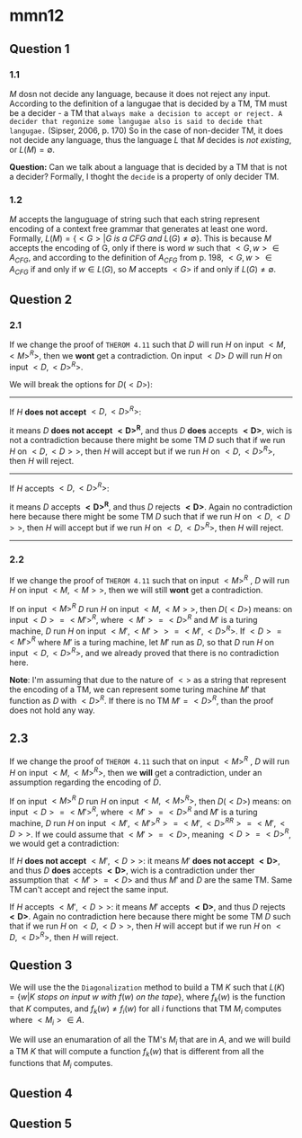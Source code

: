 # mmn12

## Question 1

### 1.1

$M$ dosn not decide any language, because it does not reject any input. According to the definition of a langugae that is decided by a TM, TM must be a decider - a TM that `always make a decision to accept or reject. A decider that regonize some langugae also is said to decide that langugae.` (Sipser, 2006, p. 170) So in the case of non-decider TM, it does not decide any language, thus the language $L$ that $M$ decides is _not existing_, or $L(M) = \emptyset$.

**Question:** Can we talk about a language that is decided by a TM that is not a decider? Formally, I thoght the `decide` is a property of only decider TM.

### 1.2

$M$ accepts the languguage of string such that each string represent encoding of a context free grammar that generates at least one word. Formally, $L(M) = \{<G> | G \ is \ a \ CFG \ and \ L(G) \neq \emptyset \}$. This is because $M$ accepts the encoding of G, only if there is word $w$ such that $<G,w>\in  A_{CFG}$, and according to the definition of $A_{CFG}$ from p. 198,  $<G,w>\in  A_{CFG}$ if and only if $w\in L(G)$, so $M$ accepts $<G>$ if and only if $L(G) \neq \emptyset$.

## Question 2

### 2.1

If we change the proof of `THEROM 4.11` such that $D$ will run $H$ on input $<M,<M>^R>$, then we **wont** get a contradiction. On input $<D>$ $D$ will run $H$ on input $<D,<D>^R>$.

We will break the options for $D(<D>)$:

---

If $H$ **does not accept** $<D,<D>^R>$:

it means $D$ **does not accept**  $\boldsymbol{<D>^R}$, and thus $D$ **does** accepts  $\boldsymbol{<D>}$, wich is not a contradiction because there might be some TM $D$ such that if we run $H$ on $<D,<D>>$, then $H$ will accept but if we run $H$ on $<D,<D>^R>$, then $H$ will reject.

---

If $H$ accepts $<D,<D>^R>$:

it means $D$ accepts  $\boldsymbol{<D>^R}$, and thus $D$ rejects  $\boldsymbol{<D>}$. Again no contradiction here because there might be some TM $D$ such that if we run $H$ on $<D,<D>>$, then $H$ will accept but if we run $H$ on $<D,<D>^R>$, then $H$ will reject.

---

### 2.2

If we change the proof of `THEROM 4.11` such that on input $<M>^R$ , $D$ will run $H$ on input $<M,<M>>$, then we will still **wont** get a contradiction.

If on input $<M>^R$ $D$ run $H$ on input $<M,<M>>$, then $D(<D>)$ means: on input $<D>=<M'>^R$, where $<M'> =<D>^R$ and $M'$ is a turing machine, $D$ run $H$ on input $<M',<M'>> = <M',<D>^R>$. If $<D> = <M'>^R$ where $M'$ is a turing machine, let $M'$ run as $D$, so that $D$ run $H$ on input $<D,<D>^R>$, and we already proved that there is no contradiction here.

**Note**: I'm assuming that due to the nature of $<>$ as a string that represent the encoding of a TM, we can represent some turing machine $M'$ that function as $D$ with $<D>^R$. If there is no TM $M' = <D>^R$, than the proof does not hold any way.

## 2.3

If we change the proof of `THEROM 4.11` such that on input $<M>^R$ , $D$ will run $H$ on input $<M,<M>^R>$, then we **will** get a contradiction, under an assumption regarding the encoding of $D$.

If on input $<M>^R$ $D$ run $H$ on input $<M,<M>^R>$, then $D(<D>)$ means: on input $<D>=<M'>^R$, where $<M'> =<D>^R$ and $M'$ is a turing machine, $D$ run $H$ on input $<M',<M'>^R> = <M',{<D>^R}^R> = <M',<D>>$. If we could assume that $<M'> = <D>$, meaning $<D> = <D>^R$, we would get a contradiction:

If $H$ **does not accept** $<M',<D>>$: it means $M'$ **does not accept**  $\boldsymbol{<D>}$, and thus $D$ **does** accepts  $\boldsymbol{<D>}$, wich is a contradiction under ther assumption that $<M'> = <D>$ and thus $M'$ and $D$ are the same TM. Same TM can't accept and reject the same input.

If $H$ accepts $<M',<D>>$:  it means $M'$ accepts  $\boldsymbol{<D>}$, and thus $D$ rejects  $\boldsymbol{<D>}$. Again no contradiction here because there might be some TM $D$ such that if we run $H$ on $<D,<D>>$, then $H$ will accept but if we run $H$ on $<D,<D>^R>$, then $H$ will reject.

## Question 3

We will use the the `Diagonalization` method to build a TM $K$ such that $L(K) = \{w | K \ stops \ on \ input \ w \ with \ f(w) \ on \ the \ tape \}$, where $f_k(w)$ is the function that $K$ computes, and $f_k(w)\neq f_i(w)$ for all $i$ functions that TM $M_i$ computes where $<M_i> \in A$.

We will use an enumaration of all the TM's $M_i$ that are in $A$, and we will build a TM $K$ that will compute a function $f_k(w)$ that is different from all the functions that $M_i$ computes.


## Question 4

## Question 5

